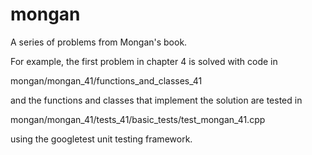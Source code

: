 # mongan

A series of problems from Mongan's book.

For example, the first problem in chapter 4 is solved with code in
  
  mongan/mongan_41/functions_and_classes_41

and the functions and classes that implement the solution are tested in
  
  mongan/mongan_41/tests_41/basic_tests/test_mongan_41.cpp

using the googletest unit testing framework.

